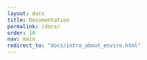 ```yaml
---
layout: docs
title: Documentation
permalink: /docs/
order: 10
nav: main
redirect_to: "docs/intro_about_envire.html"
---
```


